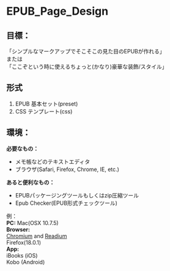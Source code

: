 EPUB_Page_Design
================
## 目標：

「シンプルなマークアップでそこそこの見た目のEPUBが作れる」  
または  
「ここぞという時に使えるちょっと(かなり)豪華な装飾/スタイル」  

## 形式

1. EPUB 基本セット(preset)
2. CSS テンプレート(css)

## 環境：  

**必要なもの：**
* メモ帳などのテキストエディタ
* ブラウザ(Safari, Firefox, Chrome, IE, etc.)

**あると便利なもの：**
* EPUBパッケージングツールもしくはzip圧縮ツール
* Epub Checker(EPUB形式チェックツール)

例：  
**PC:** Mac(OSX 10.7.5)  
**Browser:**  
[Chromium](http://readium.org/news/readium-custom-chromium-binary-release-3-for-mac-os-x-available)
 and [Readium](https://chrome.google.com/webstore/detail/fepbnnnkkadjhjahcafoaglimekefifl)  
Firefox(18.0.1)  
**App:**  
iBooks (iOS)  
Kobo (Android)  

